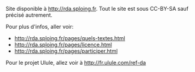 Site disponible à <http://rda.sploing.fr>. Tout le site est sous CC-BY-SA sauf précisé autrement.

Pour plus d'infos, aller voir:

*	<http://rda.sploing.fr/pages/quels-textes.html>
*	<http://rda.sploing.fr/pages/licence.html>
*	<http://rda.sploing.fr/pages/participer.html>

Pour le projet Ulule, allez voir à <http://fr.ulule.com/ref-da>
